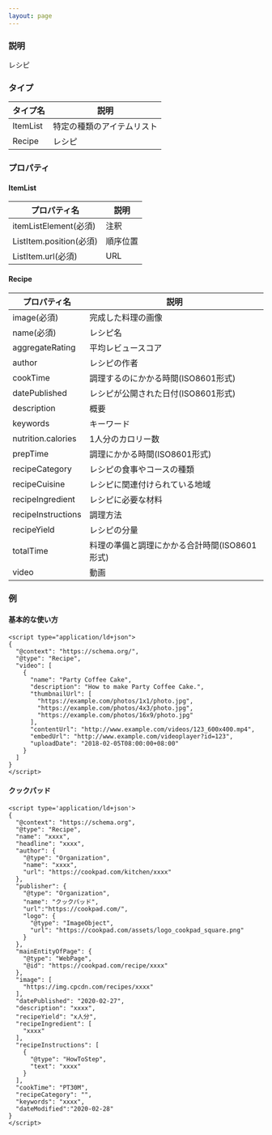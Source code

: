 ```yaml
---
layout: page
---
```


### 説明

レシピ

### タイプ

| タイプ名    | 説明              |
|----------|-------------------|
| ItemList | 特定の種類のアイテムリスト |
| Recipe   | レシピ               |

### プロパティ

#### ItemList

| プロパティ名                 | 説明     |
|------------------------|----------|
| itemListElement(必須)   | 注釈     |
| ListItem.position(必須) | 順序位置 |
| ListItem.url(必須)      | URL      |

#### Recipe

| プロパティ名            | 説明                                    |
|--------------------|-----------------------------------------|
| image(必須)        | 完成した料理の画像                         |
| name(必須)         | レシピ名                                   |
| aggregateRating    | 平均レビュースコア                             |
| author             | レシピの作者                                |
| cookTime           | 調理するのにかかる時間(ISO8601形式)            |
| datePublished      | レシピが公開された日付(ISO8601形式)            |
| description        | 概要                                    |
| keywords           | キーワード                                   |
| nutrition.calories | 1人分のカロリー数                            |
| prepTime           | 調理にかかる時間(ISO8601形式)               |
| recipeCategory     | レシピの食事やコースの種類                       |
| recipeCuisine      | レシピに関連付けられている地域                    |
| recipeIngredient   | レシピに必要な材料                           |
| recipeInstructions | 調理方法                                |
| recipeYield        | レシピの分量                                |
| totalTime          | 料理の準備と調理にかかる合計時間(ISO8601形式) |
| video              | 動画                                    |

### 例
#### 基本的な使い方

    <script type="application/ld+json">
    {
      "@context": "https://schema.org/",
      "@type": "Recipe",
      "video": [
        {
          "name": "Party Coffee Cake",
          "description": "How to make Party Coffee Cake.",
          "thumbnailUrl": [
            "https://example.com/photos/1x1/photo.jpg",
            "https://example.com/photos/4x3/photo.jpg",
            "https://example.com/photos/16x9/photo.jpg"
          ],
          "contentUrl": "http://www.example.com/videos/123_600x400.mp4",
          "embedUrl": "http://www.example.com/videoplayer?id=123",
          "uploadDate": "2018-02-05T08:00:00+08:00"
        }
      ]
    }
    </script>

#### クックパッド

    <script type='application/ld+json'>
    {
      "@context": "https://schema.org",
      "@type": "Recipe",
      "name": "xxxx",
      "headline": "xxxx",
      "author": {
        "@type": "Organization",
        "name": "xxxx",
        "url": "https://cookpad.com/kitchen/xxxx"
      },
      "publisher": {
        "@type": "Organization",
        "name": "クックパッド",
        "url":"https://cookpad.com/",
        "logo": {
          "@type": "ImageObject",
          "url": "https://cookpad.com/assets/logo_cookpad_square.png"
        }
      },
      "mainEntityOfPage": {
        "@type": "WebPage",
        "@id": "https://cookpad.com/recipe/xxxx"
      },
      "image": [
        "https://img.cpcdn.com/recipes/xxxx"
      ],
      "datePublished": "2020-02-27",
      "description": "xxxx",
      "recipeYield": "x人分",
      "recipeIngredient": [
        "xxxx"
      ],
      "recipeInstructions": [
        {
          "@type": "HowToStep",
          "text": "xxxx"
        }
      ],
      "cookTime": "PT30M",
      "recipeCategory": "",
      "keywords": "xxxx",
      "dateModified":"2020-02-28"
    }
    </script>